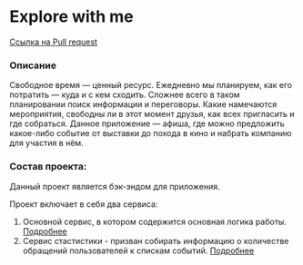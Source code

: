 # Explore with me
[Ссылка на Pull request](https://github.com/ZaharovaLudmila/java-explore-with-me/pull/1)
### Описание
Свободное время — ценный ресурс. Ежедневно мы планируем, как его потратить — куда и с кем сходить. 
Сложнее всего в таком планировании поиск информации и переговоры. Какие намечаются мероприятия, свободны ли в этот 
момент друзья, как всех пригласить и где собраться. Данное приложение — афиша, где можно 
предложить какое-либо событие от выставки до похода в кино и набрать компанию для участия в нём.

### Состав проекта:

Данный проект является бэк-эндом для приложения.

Проект включает в себя два сервиса:

1. Основной сервис, в котором содержится основная логика работы. [Подробнее](./main-service/README.md)
2. Сервис стастистики -  призван собирать информацию о количестве обращений пользователей к спискам событий. 
[Подробнее](./stat-service/README.md)



